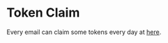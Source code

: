 # Token Claim

Every email can claim some tokens every day at [here](https://testnet.nebulas.io/claim).